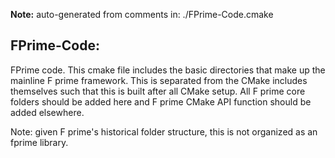 **Note:** auto-generated from comments in: ./FPrime-Code.cmake

## FPrime-Code:

FPrime code. This cmake file includes the basic directories that make up the mainline F prime framework. This is
separated from the CMake includes themselves such that this is built after all CMake setup. All F prime core folders
should be added here and F prime CMake API function should be added elsewhere.

Note: given F prime's historical folder structure, this is not organized as an fprime library.
